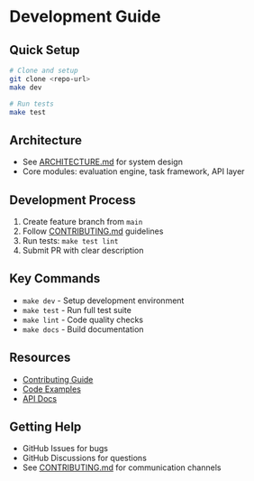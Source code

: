 # Development Guide

## Quick Setup
```bash
# Clone and setup
git clone <repo-url>
make dev

# Run tests
make test
```

## Architecture
- See [ARCHITECTURE.md](../ARCHITECTURE.md) for system design
- Core modules: evaluation engine, task framework, API layer

## Development Process
1. Create feature branch from `main`
2. Follow [CONTRIBUTING.md](../CONTRIBUTING.md) guidelines
3. Run tests: `make test lint`
4. Submit PR with clear description

## Key Commands
- `make dev` - Setup development environment
- `make test` - Run full test suite
- `make lint` - Code quality checks
- `make docs` - Build documentation

## Resources
- [Contributing Guide](../CONTRIBUTING.md)
- [Code Examples](getting-started/installation.md)
- [API Docs](index.md)

## Getting Help
- GitHub Issues for bugs
- GitHub Discussions for questions
- See [CONTRIBUTING.md](../CONTRIBUTING.md) for communication channels